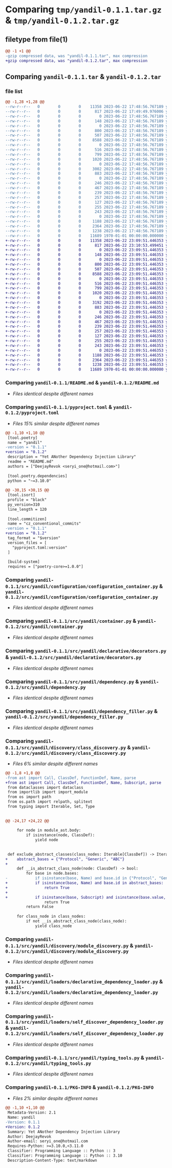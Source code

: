 # Comparing `tmp/yandil-0.1.1.tar.gz` & `tmp/yandil-0.1.2.tar.gz`

## filetype from file(1)

```diff
@@ -1 +1 @@
-gzip compressed data, was "yandil-0.1.1.tar", max compression
+gzip compressed data, was "yandil-0.1.2.tar", max compression
```

## Comparing `yandil-0.1.1.tar` & `yandil-0.1.2.tar`

### file list

```diff
@@ -1,28 +1,28 @@
--rw-r--r--   0        0        0    11358 2023-06-22 17:48:56.767189 yandil-0.1.1/README.md
--rw-r--r--   0        0        0      817 2023-06-22 17:49:49.976006 yandil-0.1.1/pyproject.toml
--rw-r--r--   0        0        0        0 2023-06-22 17:48:56.767189 yandil-0.1.1/src/yandil/__init__.py
--rw-r--r--   0        0        0      148 2023-06-22 17:48:56.767189 yandil-0.1.1/src/yandil/argument.py
--rw-r--r--   0        0        0        0 2023-06-22 17:48:56.767189 yandil-0.1.1/src/yandil/configuration/__init__.py
--rw-r--r--   0        0        0      800 2023-06-22 17:48:56.767189 yandil-0.1.1/src/yandil/configuration/configuration_container.py
--rw-r--r--   0        0        0      507 2023-06-22 17:48:56.767189 yandil-0.1.1/src/yandil/configuration/environment.py
--rw-r--r--   0        0        0     8588 2023-06-22 17:48:56.767189 yandil-0.1.1/src/yandil/container.py
--rw-r--r--   0        0        0        0 2023-06-22 17:48:56.767189 yandil-0.1.1/src/yandil/declarative/__init__.py
--rw-r--r--   0        0        0      516 2023-06-22 17:48:56.767189 yandil-0.1.1/src/yandil/declarative/decorators.py
--rw-r--r--   0        0        0      799 2023-06-22 17:48:56.767189 yandil-0.1.1/src/yandil/dependency.py
--rw-r--r--   0        0        0     1020 2023-06-22 17:48:56.767189 yandil-0.1.1/src/yandil/dependency_filler.py
--rw-r--r--   0        0        0        0 2023-06-22 17:48:56.767189 yandil-0.1.1/src/yandil/discovery/__init__.py
--rw-r--r--   0        0        0     3002 2023-06-22 17:48:56.767189 yandil-0.1.1/src/yandil/discovery/class_discovery.py
--rw-r--r--   0        0        0      883 2023-06-22 17:48:56.767189 yandil-0.1.1/src/yandil/discovery/module_discovery.py
--rw-r--r--   0        0        0        0 2023-06-22 17:48:56.767189 yandil-0.1.1/src/yandil/errors/__init__.py
--rw-r--r--   0        0        0      246 2023-06-22 17:48:56.767189 yandil-0.1.1/src/yandil/errors/abstract_class_not_allowed_error.py
--rw-r--r--   0        0        0      467 2023-06-22 17:48:56.767189 yandil-0.1.1/src/yandil/errors/configuration_value_type_mismatch_error.py
--rw-r--r--   0        0        0      239 2023-06-22 17:48:56.767189 yandil-0.1.1/src/yandil/errors/dependency_not_found_error.py
--rw-r--r--   0        0        0      257 2023-06-22 17:48:56.767189 yandil-0.1.1/src/yandil/errors/missing_configuration_value_error.py
--rw-r--r--   0        0        0      127 2023-06-22 17:48:56.767189 yandil-0.1.1/src/yandil/errors/missing_type_hint_item_type_error.py
--rw-r--r--   0        0        0      255 2023-06-22 17:48:56.767189 yandil-0.1.1/src/yandil/errors/primary_dependency_already_defined_error.py
--rw-r--r--   0        0        0      243 2023-06-22 17:48:56.767189 yandil-0.1.1/src/yandil/errors/primary_dependency_not_found_error.py
--rw-r--r--   0        0        0        0 2023-06-22 17:48:56.767189 yandil-0.1.1/src/yandil/loaders/__init__.py
--rw-r--r--   0        0        0     1188 2023-06-22 17:48:56.767189 yandil-0.1.1/src/yandil/loaders/declarative_dependency_loader.py
--rw-r--r--   0        0        0     2364 2023-06-22 17:48:56.767189 yandil-0.1.1/src/yandil/loaders/self_discover_dependency_loader.py
--rw-r--r--   0        0        0     1238 2023-06-22 17:48:56.767189 yandil-0.1.1/src/yandil/typing_tools.py
--rw-r--r--   0        0        0    11689 1970-01-01 00:00:00.000000 yandil-0.1.1/PKG-INFO
+-rw-r--r--   0        0        0    11358 2023-06-22 23:09:51.446353 yandil-0.1.2/README.md
+-rw-r--r--   0        0        0      817 2023-06-22 23:10:53.499451 yandil-0.1.2/pyproject.toml
+-rw-r--r--   0        0        0        0 2023-06-22 23:09:51.446353 yandil-0.1.2/src/yandil/__init__.py
+-rw-r--r--   0        0        0      148 2023-06-22 23:09:51.446353 yandil-0.1.2/src/yandil/argument.py
+-rw-r--r--   0        0        0        0 2023-06-22 23:09:51.446353 yandil-0.1.2/src/yandil/configuration/__init__.py
+-rw-r--r--   0        0        0      800 2023-06-22 23:09:51.446353 yandil-0.1.2/src/yandil/configuration/configuration_container.py
+-rw-r--r--   0        0        0      507 2023-06-22 23:09:51.446353 yandil-0.1.2/src/yandil/configuration/environment.py
+-rw-r--r--   0        0        0     8588 2023-06-22 23:09:51.446353 yandil-0.1.2/src/yandil/container.py
+-rw-r--r--   0        0        0        0 2023-06-22 23:09:51.446353 yandil-0.1.2/src/yandil/declarative/__init__.py
+-rw-r--r--   0        0        0      516 2023-06-22 23:09:51.446353 yandil-0.1.2/src/yandil/declarative/decorators.py
+-rw-r--r--   0        0        0      799 2023-06-22 23:09:51.446353 yandil-0.1.2/src/yandil/dependency.py
+-rw-r--r--   0        0        0     1020 2023-06-22 23:09:51.446353 yandil-0.1.2/src/yandil/dependency_filler.py
+-rw-r--r--   0        0        0        0 2023-06-22 23:09:51.446353 yandil-0.1.2/src/yandil/discovery/__init__.py
+-rw-r--r--   0        0        0     3192 2023-06-22 23:09:51.446353 yandil-0.1.2/src/yandil/discovery/class_discovery.py
+-rw-r--r--   0        0        0      883 2023-06-22 23:09:51.446353 yandil-0.1.2/src/yandil/discovery/module_discovery.py
+-rw-r--r--   0        0        0        0 2023-06-22 23:09:51.446353 yandil-0.1.2/src/yandil/errors/__init__.py
+-rw-r--r--   0        0        0      246 2023-06-22 23:09:51.446353 yandil-0.1.2/src/yandil/errors/abstract_class_not_allowed_error.py
+-rw-r--r--   0        0        0      467 2023-06-22 23:09:51.446353 yandil-0.1.2/src/yandil/errors/configuration_value_type_mismatch_error.py
+-rw-r--r--   0        0        0      239 2023-06-22 23:09:51.446353 yandil-0.1.2/src/yandil/errors/dependency_not_found_error.py
+-rw-r--r--   0        0        0      257 2023-06-22 23:09:51.446353 yandil-0.1.2/src/yandil/errors/missing_configuration_value_error.py
+-rw-r--r--   0        0        0      127 2023-06-22 23:09:51.446353 yandil-0.1.2/src/yandil/errors/missing_type_hint_item_type_error.py
+-rw-r--r--   0        0        0      255 2023-06-22 23:09:51.446353 yandil-0.1.2/src/yandil/errors/primary_dependency_already_defined_error.py
+-rw-r--r--   0        0        0      243 2023-06-22 23:09:51.446353 yandil-0.1.2/src/yandil/errors/primary_dependency_not_found_error.py
+-rw-r--r--   0        0        0        0 2023-06-22 23:09:51.446353 yandil-0.1.2/src/yandil/loaders/__init__.py
+-rw-r--r--   0        0        0     1188 2023-06-22 23:09:51.446353 yandil-0.1.2/src/yandil/loaders/declarative_dependency_loader.py
+-rw-r--r--   0        0        0     2364 2023-06-22 23:09:51.446353 yandil-0.1.2/src/yandil/loaders/self_discover_dependency_loader.py
+-rw-r--r--   0        0        0     1238 2023-06-22 23:09:51.446353 yandil-0.1.2/src/yandil/typing_tools.py
+-rw-r--r--   0        0        0    11689 1970-01-01 00:00:00.000000 yandil-0.1.2/PKG-INFO
```

### Comparing `yandil-0.1.1/README.md` & `yandil-0.1.2/README.md`

 * *Files identical despite different names*

### Comparing `yandil-0.1.1/pyproject.toml` & `yandil-0.1.2/pyproject.toml`

 * *Files 15% similar despite different names*

```diff
@@ -1,10 +1,10 @@
 [tool.poetry]
 name = "yandil"
-version = "0.1.1"
+version = "0.1.2"
 description = "Yet ANother Dependency Injection Library"
 readme = "README.md"
 authors = ["DeejayRevok <seryi_one@hotmail.com>"]
 
 [tool.poetry.dependencies]
 python = "~=3.10.0"
 
@@ -30,15 +30,15 @@
 [tool.isort]
 profile = "black"
 py_version=310
 line_length = 120
 
 [tool.commitizen]
 name = "cz_conventional_commits"
-version = "0.1.1"
+version = "0.1.2"
 tag_format = "$version"
 version_files = [
   "pyproject.toml:version"
 ]
 
 [build-system]
 requires = ["poetry-core>=1.0.0"]
```

### Comparing `yandil-0.1.1/src/yandil/configuration/configuration_container.py` & `yandil-0.1.2/src/yandil/configuration/configuration_container.py`

 * *Files identical despite different names*

### Comparing `yandil-0.1.1/src/yandil/container.py` & `yandil-0.1.2/src/yandil/container.py`

 * *Files identical despite different names*

### Comparing `yandil-0.1.1/src/yandil/declarative/decorators.py` & `yandil-0.1.2/src/yandil/declarative/decorators.py`

 * *Files identical despite different names*

### Comparing `yandil-0.1.1/src/yandil/dependency.py` & `yandil-0.1.2/src/yandil/dependency.py`

 * *Files identical despite different names*

### Comparing `yandil-0.1.1/src/yandil/dependency_filler.py` & `yandil-0.1.2/src/yandil/dependency_filler.py`

 * *Files identical despite different names*

### Comparing `yandil-0.1.1/src/yandil/discovery/class_discovery.py` & `yandil-0.1.2/src/yandil/discovery/class_discovery.py`

 * *Files 6% similar despite different names*

```diff
@@ -1,8 +1,8 @@
-from ast import Call, ClassDef, FunctionDef, Name, parse
+from ast import Call, ClassDef, FunctionDef, Name, Subscript, parse
 from dataclasses import dataclass
 from importlib import import_module
 from os import path
 from os.path import relpath, splitext
 from typing import Iterable, Set, Type
 
 
@@ -24,17 +24,22 @@
 
     for node in module_ast.body:
         if isinstance(node, ClassDef):
             yield node
 
 
 def exclude_abstract_classes(class_nodes: Iterable[ClassDef]) -> Iterable[ClassDef]:
+    abstract_bases = {"Protocol", "Generic", "ABC"}
+
     def __is_abstract_class_node(node: ClassDef) -> bool:
         for base in node.bases:
-            if isinstance(base, Name) and base.id in {"Protocol", "Generic", "ABC"}:
+            if isinstance(base, Name) and base.id in abstract_bases:
+                return True
+
+            if isinstance(base, Subscript) and isinstance(base.value, Name) and base.value.id in abstract_bases:
                 return True
         return False
 
     for class_node in class_nodes:
         if not __is_abstract_class_node(class_node):
             yield class_node
```

### Comparing `yandil-0.1.1/src/yandil/discovery/module_discovery.py` & `yandil-0.1.2/src/yandil/discovery/module_discovery.py`

 * *Files identical despite different names*

### Comparing `yandil-0.1.1/src/yandil/loaders/declarative_dependency_loader.py` & `yandil-0.1.2/src/yandil/loaders/declarative_dependency_loader.py`

 * *Files identical despite different names*

### Comparing `yandil-0.1.1/src/yandil/loaders/self_discover_dependency_loader.py` & `yandil-0.1.2/src/yandil/loaders/self_discover_dependency_loader.py`

 * *Files identical despite different names*

### Comparing `yandil-0.1.1/src/yandil/typing_tools.py` & `yandil-0.1.2/src/yandil/typing_tools.py`

 * *Files identical despite different names*

### Comparing `yandil-0.1.1/PKG-INFO` & `yandil-0.1.2/PKG-INFO`

 * *Files 2% similar despite different names*

```diff
@@ -1,10 +1,10 @@
 Metadata-Version: 2.1
 Name: yandil
-Version: 0.1.1
+Version: 0.1.2
 Summary: Yet ANother Dependency Injection Library
 Author: DeejayRevok
 Author-email: seryi_one@hotmail.com
 Requires-Python: >=3.10.0,<3.11.0
 Classifier: Programming Language :: Python :: 3
 Classifier: Programming Language :: Python :: 3.10
 Description-Content-Type: text/markdown
```

